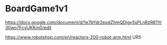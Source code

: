 # BoardGame1v1


https://docs.google.com/document/d/1e7bYdr2eodZhmQDigy5sPLnRzR61Yr30wo7FcvUKKm0/edit

https://www.robotshop.com/en/reactorx-200-robot-arm.html
UR5
